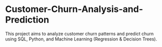 # Customer-Churn-Analysis-and-Prediction
This project aims to analyze customer churn patterns and predict churn using SQL, Python, and Machine Learning (Regression &amp; Decision Trees).
